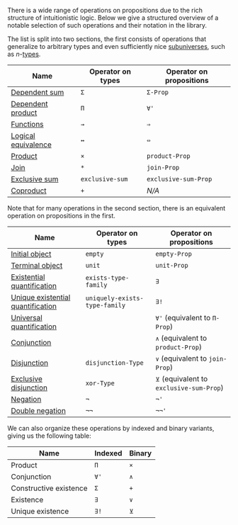There is a wide range of operations on propositions due to the rich structure of
intuitionistic logic. Below we give a structured overview of a notable selection
of such operations and their notation in the library.

The list is split into two sections, the first consists of operations that
generalize to arbitrary types and even sufficiently nice
[subuniverses](foundation.subuniverses.md), such as
$n$-[types](foundation-core.truncated-types.md).

| Name                                                        | Operator on types | Operator on propositions |
| ----------------------------------------------------------- | ----------------- | ------------------------ |
| [Dependent sum](foundation.dependent-pair-types.md)         | `Σ`               | `Σ-Prop`                 |
| [Dependent product](foundation.dependent-function-types.md) | `Π`               | `∀'`                     |
| [Functions](foundation-core.function-types.md)              | `→`               | `⇒`                      |
| [Logical equivalence](foundation.logical-equivalences.md)   | `↔`               | `⇔`                      |
| [Product](foundation-core.cartesian-product-types.md)       | `×`               | `product-Prop`           |
| [Join](synthetic-homotopy-theory.joins-of-types.md)         | `*`               | `join-Prop`              |
| [Exclusive sum](foundation.exclusive-sum.md)                | `exclusive-sum`   | `exclusive-sum-Prop`     |
| [Coproduct](foundation-core.coproduct-types.md)             | `+`               | _N/A_                    |

Note that for many operations in the second section, there is an equivalent
operation on propositions in the first.

| Name                                                                         | Operator on types             | Operator on propositions                 |
| ---------------------------------------------------------------------------- | ----------------------------- | ---------------------------------------- |
| [Initial object](foundation-core.empty-types.md)                             | `empty`                       | `empty-Prop`                             |
| [Terminal object](foundation.unit-type.md)                                   | `unit`                        | `unit-Prop`                              |
| [Existential quantification](foundation.existential-quantification.md)       | `exists-type-family`          | `∃`                                      |
| [Unique existential quantification](foundation.uniqueness-quantification.md) | `uniquely-exists-type-family` | `∃!`                                     |
| [Universal quantification](foundation.universal-quantification.md)           |                               | `∀'` (equivalent to `Π-Prop`)            |
| [Conjunction](foundation.conjunction.md)                                     |                               | `∧` (equivalent to `product-Prop`)       |
| [Disjunction](foundation.disjunction.md)                                     | `disjunction-Type`            | `∨` (equivalent to `join-Prop`)          |
| [Exclusive disjunction](foundation.exclusive-disjunction.md)                 | `xor-Type`                    | `⊻` (equivalent to `exclusive-sum-Prop`) |
| [Negation](foundation.negation.md)                                           | `¬`                           | `¬'`                                     |
| [Double negation](foundation.double-negation.md)                             | `¬¬`                          | `¬¬'`                                    |

We can also organize these operations by indexed and binary variants, giving us
the following table:

| Name                   | Indexed | Binary |
| ---------------------- | ------- | ------ |
| Product                | `Π`     | `×`    |
| Conjunction            | `∀'`    | `∧`    |
| Constructive existence | `Σ`     | `+`    |
| Existence              | `∃`     | `∨`    |
| Unique existence       | `∃!`    | `⊻`    |
